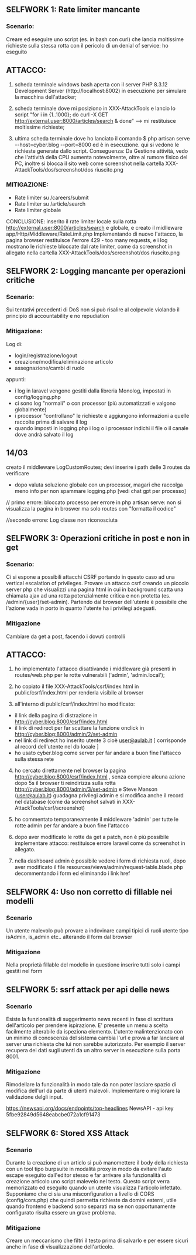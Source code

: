 ## SELFWORK 1: Rate limiter mancante

### Scenario:
Creare ed eseguire uno script (es. in bash con curl) che lancia moltissime richieste sulla stessa rotta con il pericolo di un denial of service: 
ho eseguito 
## ATTACCO: 
1. scheda terminale windows bash aperta con il server PHP 8.3.12 Development Server (http://localhost:8002) in esecuzione per simulare la macchina dell'attacker;

2. scheda terminale dove mi posiziono in XXX-AttackTools e lancio lo script "for i in {1..1000}; do curl -X GET http://external.user:8000/articles/search & done" --> mi restituisce moltissime richieste;

3. ultima scheda terminale dove ho lanciato il comando $ php artisan serve --host=cyber.blog --port=8000 
ed è in esecuzione. qui si vedono le richieste generate dallo script. 
Conseguenza: Da Gestione attività, vedo che l'attività della CPU aumenta notevolmente, oltre al rumore fisico del PC, inoltre si blocca il sito web come screenshot nella cartella XXX-AttackTools/dos/screenshot/dos riuscito.png

### MITIGAZIONE:
- Rate limiter su /careers/submit
- Rate limiter su /article/search
- Rate limiter globale

CONCLUSIONE: inserito il rate limiter locale sulla rotta http://external.user:8000/articles/search e globale, e creato il midlleware app/Http/Middleware/RateLimit.php
Implementando di nuovo l'attacco, la pagina browser restituisce l'errore 429 - too many requests, e i log mostrano le richieste bloccate dal rate limiter, come da screenshot in allegato nella cartella XXX-AttackTools/dos/screenshot/dos riuscito.png 


## SELFWORK 2: Logging mancante per operazioni critiche

### Scenario:
Sui tentativi precedenti di DoS non si può risalire al colpevole violando il principio di accountability e no repudiation

### Mitigazione:
Log di:
- login/registrazione/logout
- creazione/modifica/eliminazione articolo
- assegnazione/cambi di ruolo

appunti: 
- i log in laravel vengono gestiti dalla libreria Monolog, impostati in config/logging.php 
- ci sono log "normali" o con processor (più automatizzati e valgono globalmente) 
- i processor "controllano" le richieste e aggiungono informazioni a quelle raccolte prima di salvare il log 
- quando imposti in logging.php i log o i processor indichi il file o il canale dove andrà salvato il log 

## 14/03 
creato il middleware LogCustomRoutes; devi inserire i path delle 3 routes da verificare 

+ dopo valuta soluzione globale con un processor, magari che raccolga meno info per non spammare logging.php 
[vedi chat gpt per processo] 

// primo errore: bloccato processo per errore in php artisan serve: non si visualizza la pagina in broswer ma solo routes con "formatta il codice"

//secondo errore: Log classe non riconosciuta 

## SELFWORK 3: Operazioni critiche in post e non in get

### Scenario: 
Ci si espone a possibili attacchi CSRF portando in questo caso ad una vertical escalation of privileges.
Provare un attacco csrf creando un piccolo server php che visualizzi una pagina html in cui in background scatta una chiamata ajax ad una rotta potenzialmente critica e non protetta (es. /admin/{user}/set-admin). Partendo dal browser dell'utente è possibile che l'azione vada in porto in quanto l'utente ha i privilegi adeguati.

### Mitigazione
Cambiare da get a post, facendo i dovuti controlli

## ATTACCO: 
1. ho implementato l'attacco disattivando i middleware già presenti in routes/web.php per le rotte vulnerabili ('admin', 'admin.local');

2. ho copiato il file XXX-AttackTools/csrf/index.html in public/csrf/index.html per renderla visibile al browser

3. all'interno di public/csrf/index.html ho modificato: 
- il link della pagina di distrazione in http://cyber.blog:8000/csrf/index.html
- il link di redirect per far scattare la funzione onclick in http://cyber.blog:8000/admin/2/set-admin 
- nel link di redirect ho inserito utente 3 cioè user@aulab.it [ corrisponde al record dell'utente nel db locale ] 
- ho usato cyber.blog come server per far andare a buon fine l'attacco sulla stessa rete 

4. ho cercato direttamente nel browser la pagina http://cyber.blog:8000/csrf/index.html , senza compiere alcuna azione dopo 5s il browser ti reindirizza sulla rotta http://cyber.blog:8000/admin/3/set-admin e Steve Manson (user@aulab.it) guadagna privilegi admin e si modifica anche il record nel database (come da screenshot salvati in XXX-AttackTools/csrf/screenshot) 

5. ho commentato temporaneamente il middleware 'admin' per tutte le rotte admin per far andare a buon fine l'attacco 

6. dopo aver modificato le rotte da get a patch, non è più possibile implementare attacco: restituisce errore laravel come da screenshot in allegato. 

7. nella dashboard admin è possibile vedere i form di richiesta ruoli, dopo aver modificato il file resources/views/admin/request-table.blade.php decommentando i form ed eliminando i link href 

## SELFWORK 4: Uso non corretto di fillable nei modelli

### Scenario 
Un utente malevolo può provare a indovinare campi tipici di ruoli utente tipo isAdmin, is_admin etc.. alterando il form dal browser 

### Mitigazione
Nella proprietà fillable del modello in questione inserire tutti solo i campi gestiti nel form



## SELFWORK 5: ssrf attack per api delle news

### Scenario
Esiste la funzionalità di suggerimento news recenti in fase di scrittura dell'articolo per prendere ispirazione. E' presente un menu a scelta facilmente alterabile da ispeziona elemento. L'utente malintenzionato con un minimo di conoscenza del sistema cambia l'url e prova a far lanciare al server una richiesta che lui non sarebbe autorizzato.
Per esempio il server recupera dei dati sugli utenti da un altro server in esecuzione sulla porta 8001. 


### Mitigazione
Rimodellare la funzionalità in modo tale da non poter lasciare spazio di modifica dell'url da parte di utenti malevoli. Implementare o migliorare la validazione delgli input.

https://newsapi.org/docs/endpoints/top-headlines
NewsAPI - api key 5fbe92849d5648eabcbe072a1cf91473



## SELFWORK 6: Stored XSS Attack

### Scenario
Durante la creazione di un articlo si può manomettere il body della richiesta con un tool tipo burpsuite in modalità proxy in modo da evitare l'auto escape eseguito dall'editor stesso e far arrivare alla funzionalità di creazione articolo uno script malevelo nel testo.
Questo script verra memorizzato ed eseguito quando un utente visualizza l'articolo infettato.
Supponiamo che ci sia una misconfiguration a livello di CORS (config/cors.php) che quindi permetta richieste da domini esterni, utile quando frontend e backend sono separati ma se non opportunamente configurato risulta essere un grave problema.

### Mitigazione
Creare un meccanismo che filtri il testo prima di salvarlo e per essere sicuri anche in fase di visualizzazione dell'articolo.
